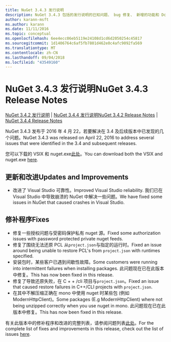 ```yaml
---
title: NuGet 3.4.3 发行说明
description: NuGet 3.4.3 包括的发行说明的已知问题、 bug 修复、 新增的功能和 Dcr。
author: karann-msft
ms.author: karann
ms.date: 11/11/2016
ms.topic: conceptual
ms.openlocfilehash: 6ee4ecc06eb5119e24108d1cd6d2050254c45817
ms.sourcegitcommit: 1d1406764c6af5fb7801d462e0c4afc9092fa569
ms.translationtype: MT
ms.contentlocale: zh-CN
ms.lasthandoff: 09/04/2018
ms.locfileid: "43549160"
---
```

# <a name="nuget-343-release-notes"></a><span data-ttu-id="61f46-103">NuGet 3.4.3 发行说明</span><span class="sxs-lookup"><span data-stu-id="61f46-103">NuGet 3.4.3 Release Notes</span></span>

<span data-ttu-id="61f46-104">[NuGet 3.4.2 发行说明](../release-notes/nuget-3.4.2.md) | [NuGet 3.4.4 发行说明](../release-notes/nuget-3.4.4.md)</span><span class="sxs-lookup"><span data-stu-id="61f46-104">[NuGet 3.4.2 Release Notes](../release-notes/nuget-3.4.2.md) | [NuGet 3.4.4 Release Notes](../release-notes/nuget-3.4.4.md)</span></span>

<span data-ttu-id="61f46-105">NuGet 3.4.3 发布于 2016 年 4 月 22，若要解决在 3.4 及后续版本中已发现的几个问题。</span><span class="sxs-lookup"><span data-stu-id="61f46-105">NuGet 3.4.3 was released on April 22, 2016 to address several issues that were identified in the 3.4 and subsequent releases.</span></span>

<span data-ttu-id="61f46-106">您可以下载的 VSIX 和 nuget.exe[此处](https://dist.nuget.org/index.html)。</span><span class="sxs-lookup"><span data-stu-id="61f46-106">You can download both the VSIX and nuget.exe [here](https://dist.nuget.org/index.html).</span></span>

## <a name="updates-and-improvements"></a><span data-ttu-id="61f46-107">更新和改进</span><span class="sxs-lookup"><span data-stu-id="61f46-107">Updates and Improvements</span></span>

* <span data-ttu-id="61f46-108">改进了 Visual Studio 可靠性。</span><span class="sxs-lookup"><span data-stu-id="61f46-108">Improved Visual Studio reliability.</span></span> <span data-ttu-id="61f46-109">我们已在 Visual Studio 中导致崩溃的 NuGet 中解决一些问题。</span><span class="sxs-lookup"><span data-stu-id="61f46-109">We have fixed some issues in NuGet that caused crashes in Visual Studio.</span></span>

## <a name="fixes"></a><span data-ttu-id="61f46-110">修补程序</span><span class="sxs-lookup"><span data-stu-id="61f46-110">Fixes</span></span>

* <span data-ttu-id="61f46-111">修复一些授权问题与受密码保护私有 nuget 源。</span><span class="sxs-lookup"><span data-stu-id="61f46-111">Fixed some authorization issues with password protected private nuget feeds.</span></span>
* <span data-ttu-id="61f46-112">修复了围绕无法还原 PCL 从`project.json`与指定的运行时。</span><span class="sxs-lookup"><span data-stu-id="61f46-112">Fixed an issue around being unable to restore PCL's from `project.json` with runtimes specified.</span></span>
* <span data-ttu-id="61f46-113">安装包时，某些客户已遇到间歇性故障。</span><span class="sxs-lookup"><span data-stu-id="61f46-113">Some customers were running into intermittent failures when installing packages.</span></span> <span data-ttu-id="61f46-114">此问题现在已在此版本中修复。</span><span class="sxs-lookup"><span data-stu-id="61f46-114">This has now been fixed in this release.</span></span>
* <span data-ttu-id="61f46-115">修复了导致还原失败，在 C + + /cli 项目与`project.json`。</span><span class="sxs-lookup"><span data-stu-id="61f46-115">Fixed an issue that caused restore failures in C++/CLI projects with `project.json`.</span></span>
* <span data-ttu-id="61f46-116">在其中不解压缩正确在 mono 中使用 nuget 时某些包 (例如 ModernHttpClient)。</span><span class="sxs-lookup"><span data-stu-id="61f46-116">Some packages (E.g ModernHttpClient) where not being unzipped correctly when you use nuget in mono.</span></span> <span data-ttu-id="61f46-117">此问题现在已在此版本中修复。</span><span class="sxs-lookup"><span data-stu-id="61f46-117">This has now been fixed in this release.</span></span>

<span data-ttu-id="61f46-118">有关此版本中的修补程序和改进的完整列表，请参阅问题列表[此处](https://github.com/NuGet/Home/issues?q=is%3Aissue+milestone%3A3.4.3+is%3Aclosed)。</span><span class="sxs-lookup"><span data-stu-id="61f46-118">For the complete list of fixes and improvements in this release, check out the list of issues [here](https://github.com/NuGet/Home/issues?q=is%3Aissue+milestone%3A3.4.3+is%3Aclosed).</span></span>